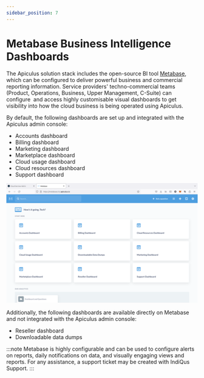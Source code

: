 ```yaml
---
sidebar_position: 7
---
```

# Metabase Business Intelligence Dashboards

The Apiculus solution stack includes the open-source BI tool [Metabase](https://metabase.com/), which can be configured to deliver powerful business and commercial reporting information. Service providers' techno-commercial teams (Product, Operations, Business, Upper Management, C-Suite) can configure  and access highly customisable visual dashboards to get visibility into how the cloud business is being operated using Apiculus.

By default, the following dashboards are set up and integrated with the Apiculus admin console:

- Accounts dashboard
- Billing dashboard
- Marketing dashboard
- Marketplace dashboard
- Cloud usage dashboard
- Cloud resources dashboard
- Support dashboard

![Metabase Business Intelligence Dashboards](img/MetabaseBusinessIntelligenceDashboards.png)

Additionally, the following dashboards are available directly on Metabase and not integrated with the Apiculus admin console:

- Reseller dashboard
- Downloadable data dumps

:::note
Metabase is highly configurable and can be used to configure alerts on reports, daily notifications on data, and visually engaging views and reports. For any assistance, a support ticket may be created with IndiQus Support.
:::